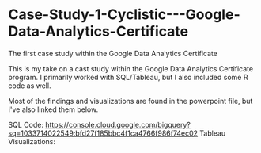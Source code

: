 # Case-Study-1-Cyclistic---Google-Data-Analytics-Certificate
The first case study within the Google Data Analytics Certificate

This is my take on a cast study within the Google Data Analytics Certificate program. I primarily worked with SQL/Tableau, but I also included some R code as well.

Most of the findings and visualizations are found in the powerpoint file, but I've also linked them below.


SQL Code: https://console.cloud.google.com/bigquery?sq=1033714022549:bfd27f185bbc4f1ca4766f986f74ec02
Tableau Visualizations: 
